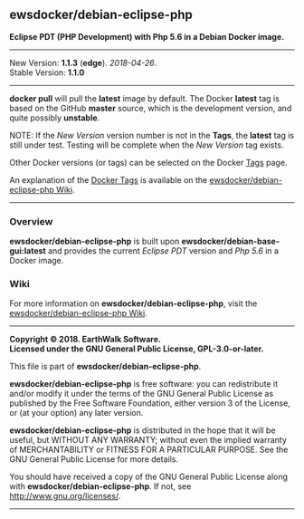## ewsdocker/debian-eclipse-php  

__Eclipse PDT (PHP Development) with Php 5.6 in a Debian Docker image.__  

____
New Version: **1.1.3** (**edge**). _2018-04-26_.  
Stable Version: **1.1.0**
_____________________

**docker pull** will pull the **latest** image by default.  The Docker **latest** tag is based on the GitHub **master** source, which is the development version, and quite possibly **unstable**.  

NOTE: If the _New Version_ version number is not in the **Tags**, the **latest** tag is still under test.  Testing will be complete when the _New Version_ tag exists.

Other Docker versions (or tags) can be selected on the Docker [Tags](https://hub.docker.com/r/ewsdocker/debian-eclipse-php/tags/) page.  

An explanation of the [Docker Tags](https://github.com/ewsdocker/debian-eclipse-php/wiki/DockerTags) is available on the [ewsdocker/debian-eclipse-php Wiki](https://github.com/ewsdocker/debian-eclipse-php/wiki).
____

### Overview  

**ewsdocker/debian-eclipse-php** is built upon **ewsdocker/debian-base-gui:latest** and provides the current _Eclipse PDT_ version and _Php 5.6_ in a Docker image.  

### Wiki  

For more information on **ewsdocker/debian-eclipse-php**, visit the [ewsdocker/debian-eclipse-php Wiki](https://github.com/ewsdocker/debian-eclipse-php/wiki).  

____  

**Copyright © 2018. EarthWalk Software.**  
**Licensed under the GNU General Public License, GPL-3.0-or-later.**  

This file is part of **ewsdocker/debian-eclipse-php**.  

**ewsdocker/debian-eclipse-php** is free software: you can redistribute 
it and/or modify it under the terms of the GNU General Public License 
as published by the Free Software Foundation, either version 3 of the 
License, or (at your option) any later version.  

**ewsdocker/debian-eclipse-php** is distributed in the hope that it will 
be useful, but WITHOUT ANY WARRANTY; without even the implied warranty 
of MERCHANTABILITY or FITNESS FOR A PARTICULAR PURPOSE.  See the
GNU General Public License for more details.  

You should have received a copy of the GNU General Public License
along with **ewsdocker/debian-eclipse-php**.  If not, see 
<http://www.gnu.org/licenses/>.  
____  
